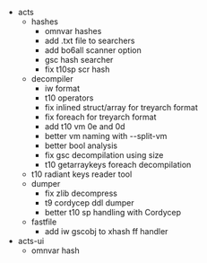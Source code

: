 - acts
  - hashes
    - omnvar hashes
    - add .txt file to searchers
    - add bo6all scanner option
    - gsc hash searcher
    - fix t10sp scr hash
  - decompiler
    - iw format
    - t10 operators
    - fix inlined struct/array for treyarch format
    - fix foreach for treyarch format
    - add t10 vm 0e and 0d
    - better vm naming with --split-vm
    - better bool analysis
    - fix gsc decompilation using size
    - t10 getarraykeys foreach decompilation
  - t10 radiant keys reader tool
  - dumper
    - fix zlib decompress
    - t9 cordycep ddl dumper
    - better t10 sp handling with Cordycep
  - fastfile
    - add iw gscobj to xhash ff handler
- acts-ui
  - omnvar hash
